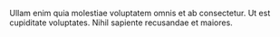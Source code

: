 Ullam enim quia molestiae voluptatem omnis et ab consectetur. Ut est cupiditate voluptates. Nihil sapiente recusandae et maiores.